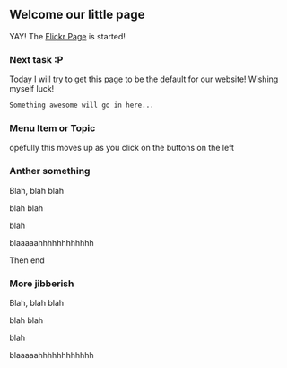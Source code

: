 ## Welcome our little page

YAY! The [Flickr Page](https://www.flickr.com/photos/186990742@N07/) is started!

### Next task :P

Today I will try to get this page to be the default for our website! Wishing myself luck!

```markdown
Something awesome will go in here...


```



### Menu Item or Topic

opefully this moves up as you click on the buttons on the left

### Anther something

Blah, blah blah


blah blah




blah

blaaaaahhhhhhhhhhhh

Then end

### More jibberish

Blah, blah blah


blah blah




blah

blaaaaahhhhhhhhhhhh
